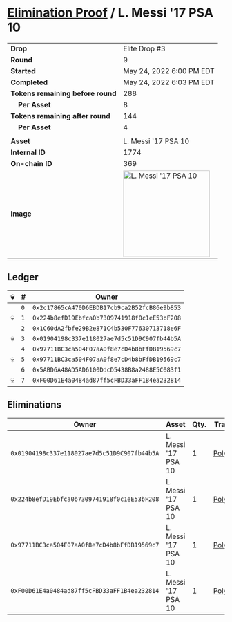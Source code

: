 # [Elimination Proof](./readme.md) / L. Messi &#039;17 PSA 10

|||
|---|---|
| **Drop** | Elite Drop #3 |
| **Round** | 9 |
| **Started** | May 24, 2022 6:00 PM EDT |
| **Completed** | May 24, 2022 6:03 PM EDT |
| **Tokens remaining before round** | 288 |
| **&nbsp;&nbsp;&nbsp;&nbsp;Per Asset** | 8 |
| **Tokens remaining after round** | 144 |
| **&nbsp;&nbsp;&nbsp;&nbsp;Per Asset** | 4 |
| | |
| **Asset** | L. Messi &#039;17 PSA 10 |
| **Internal ID** | 1774 |
| **On-chain ID** | 369 |
| **Image** | <img src="https://tcdn.blokpax.com/9648a5d9-183b-4648-9451-a6c9ff161e12/92d3e0f34856eb9abb7ee39210497a3f7833d0ff87be6374dd86227996308379.png" height="200" alt="L. Messi &#039;17 PSA 10" /> |

## Ledger

| 💀 | # | Owner |
| --- | --- | --- |
|  | `0` | `0x2c17865cA470D6EBDB17cb9ca2B52fcB86e9b853` |
| 💀 | `1` | `0x224b8efD19Ebfca0b7309741918f0c1eE53bF208` |
|  | `2` | `0x1C60dA2fbfe29B2e871C4b530F77630713718e6F` |
| 💀 | `3` | `0x01904198c337e118027ae7d5c51D9C907fb44b5A` |
|  | `4` | `0x97711BC3ca504F07aA0f8e7cD4b8bFfDB19569c7` |
| 💀 | `5` | `0x97711BC3ca504F07aA0f8e7cD4b8bFfDB19569c7` |
|  | `6` | `0x5ABD6A48AD5AD6100DdcD5438B8a2488E5C083f1` |
| 💀 | `7` | `0xF00D61E4a0484ad87ff5cFBD33aFF1B4ea232814` |


## Eliminations

| Owner | Asset | Qty. | Transaction |
| --- | --- | --- | --- |
| `0x01904198c337e118027ae7d5c51D9C907fb44b5A` | L. Messi '17 PSA 10 | 1 | [Polygonscan](https://polygonscan.com/tx/0x12c63fe0d5271c1db465209fe55058d52512a5d5f30be40c15ba812aa8d71339) |
| `0x224b8efD19Ebfca0b7309741918f0c1eE53bF208` | L. Messi '17 PSA 10 | 1 | [Polygonscan](https://polygonscan.com/tx/0x3f748bcde6919bab5bb7227c30afdaac9db94e5180dcc5db66a5ea9113fab014) |
| `0x97711BC3ca504F07aA0f8e7cD4b8bFfDB19569c7` | L. Messi '17 PSA 10 | 1 | [Polygonscan](https://polygonscan.com/tx/0x0bd2738564346763c80e548c9bf80440c353e9ab71cad4017525651bbd1bdcb3) |
| `0xF00D61E4a0484ad87ff5cFBD33aFF1B4ea232814` | L. Messi '17 PSA 10 | 1 | [Polygonscan](https://polygonscan.com/tx/0x5f714a13d832146cd8dcc12e996a68e4adfb0e07cb31a5623ba2935c34d3963f) |
